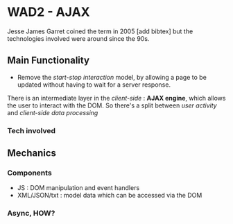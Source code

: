 # WAD2 - AJAX

Jesse James Garret coined the term in 2005 [add bibtex] but the technologies involved were around since the 90s.

## Main Functionality

 - Remove the *start-stop interaction* model, by allowing a page to be updated without having to wait for a server response.

 There is an intermediate layer in the *client-side* : **AJAX engine**, which allows the user to interact with the DOM. So there's a split between *user activity* and *client-side data processing*

### Tech involved


## Mechanics

### Components

 - JS : DOM manipulation and event handlers
 - XML/JSON/txt : model data which can be accessed via the DOM

 ### Async, HOW?

